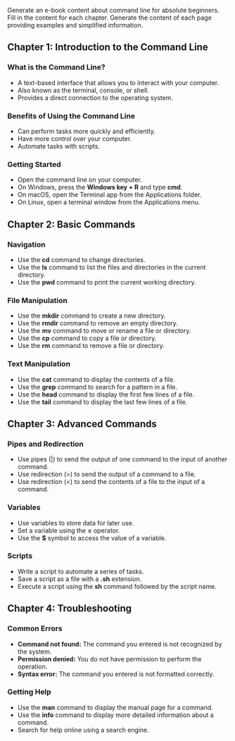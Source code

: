 Generate an e-book content about command line for absolute beginners.
Fill in the content for each chapter.
Generate the content of each page providing examples and simplified information.
## **Chapter 1: Introduction to the Command Line**
### What is the Command Line?
- A text-based interface that allows you to interact with your computer.
- Also known as the terminal, console, or shell.
- Provides a direct connection to the operating system.
### Benefits of Using the Command Line
- Can perform tasks more quickly and efficiently.
- Have more control over your computer.
- Automate tasks with scripts.
### Getting Started
- Open the command line on your computer.
- On Windows, press the **Windows key + R** and type **cmd**.
- On macOS, open the Terminal app from the Applications folder.
- On Linux, open a terminal window from the Applications menu.
## **Chapter 2: Basic Commands**
### Navigation
- Use the **cd** command to change directories.
- Use the **ls** command to list the files and directories in the current directory.
- Use the **pwd** command to print the current working directory.
### File Manipulation
- Use the **mkdir** command to create a new directory.
- Use the **rmdir** command to remove an empty directory.
- Use the **mv** command to move or rename a file or directory.
- Use the **cp** command to copy a file or directory.
- Use the **rm** command to remove a file or directory.
### Text Manipulation
- Use the **cat** command to display the contents of a file.
- Use the **grep** command to search for a pattern in a file.
- Use the **head** command to display the first few lines of a file.
- Use the **tail** command to display the last few lines of a file.
## **Chapter 3: Advanced Commands**
### Pipes and Redirection
- Use pipes (|) to send the output of one command to the input of another command.
- Use redirection (>) to send the output of a command to a file.
- Use redirection (<) to send the contents of a file to the input of a command.
### Variables
- Use variables to store data for later use.
- Set a variable using the **=** operator.
- Use the **$** symbol to access the value of a variable.
### Scripts
- Write a script to automate a series of tasks.
- Save a script as a file with a **.sh** extension.
- Execute a script using the **sh** command followed by the script name.
## **Chapter 4: Troubleshooting**
### Common Errors
- **Command not found:** The command you entered is not recognized by the system.
- **Permission denied:** You do not have permission to perform the operation.
- **Syntax error:** The command you entered is not formatted correctly.
### Getting Help
- Use the **man** command to display the manual page for a command.
- Use the **info** command to display more detailed information about a command.
- Search for help online using a search engine.